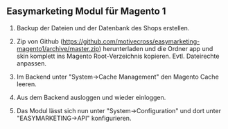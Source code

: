 ## Easymarketing Modul für Magento 1

1. Backup der Dateien und der Datenbank des Shops erstellen.  

2. Zip von Github (https://github.com/motivecross/easymarketing-magento1/archive/master.zip) herunterladen und die Ordner app und skin komplett ins Magento Root-Verzeichnis kopieren. Evtl. Dateirechte anpassen.  

3. Im Backend unter "System->Cache Management" den Magento Cache leeren.  

4. Aus dem Backend ausloggen und wieder einloggen.  

5. Das Modul lässt sich nun unter "System->Configuration" und dort unter "EASYMARKETING->API" konfigurieren.